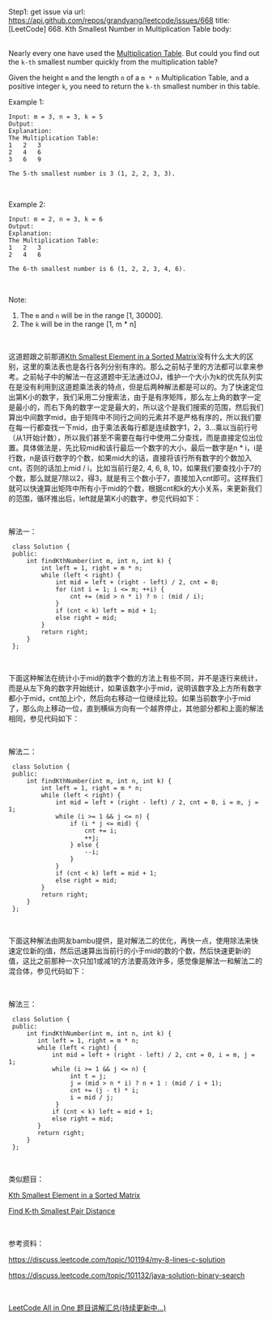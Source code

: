 Step1: get issue via url: https://api.github.com/repos/grandyang/leetcode/issues/668 
 title:[LeetCode] 668. Kth Smallest Number in Multiplication Table 
 body:  
  

Nearly every one have used the [Multiplication Table](https://en.wikipedia.org/wiki/Multiplication_table). But could you find out the `k-th` smallest number quickly from the multiplication table?

Given the height `m` and the length `n` of a `m * n` Multiplication Table, and a positive integer `k`, you need to return the `k-th` smallest number in this table.

Example 1:
    
    
    Input: m = 3, n = 3, k = 5
    Output: 
    Explanation: 
    The Multiplication Table:
    1	2	3
    2	4	6
    3	6	9
    
    The 5-th smallest number is 3 (1, 2, 2, 3, 3).
    

 

Example 2:
    
    
    Input: m = 2, n = 3, k = 6
    Output: 
    Explanation: 
    The Multiplication Table:
    1	2	3
    2	4	6
    
    The 6-th smallest number is 6 (1, 2, 2, 3, 4, 6).
    

 

Note:

  1. The `m` and `n` will be in the range [1, 30000].
  2. The `k` will be in the range [1, m * n]



 

这道题跟之前那道[Kth Smallest Element in a Sorted Matrix](http://www.cnblogs.com/grandyang/p/5727892.html)没有什么太大的区别，这里的乘法表也是各行各列分别有序的。那么之前帖子里的方法都可以拿来参考。之前帖子中的解法一在这道题中无法通过OJ，维护一个大小为k的优先队列实在是没有利用到这道题乘法表的特点，但是后两种解法都是可以的。为了快速定位出第K小的数字，我们采用二分搜索法，由于是有序矩阵，那么左上角的数字一定是最小的，而右下角的数字一定是最大的，所以这个是我们搜索的范围，然后我们算出中间数字mid，由于矩阵中不同行之间的元素并不是严格有序的，所以我们要在每一行都查找一下mid，由于乘法表每行都是连续数字1，2，3...乘以当前行号（从1开始计数），所以我们甚至不需要在每行中使用二分查找，而是直接定位出位置。具体做法是，先比较mid和该行最后一个数字的大小，最后一数字是n * i，i是行数，n是该行数字的个数，如果mid大的话，直接将该行所有数字的个数加入cnt，否则的话加上mid / i，比如当前行是2, 4, 6, 8, 10，如果我们要查找小于7的个数，那么就是7除以2，得3，就是有三个数小于7，直接加入cnt即可。这样我们就可以快速算出矩阵中所有小于mid的个数，根据cnt和k的大小关系，来更新我们的范围，循环推出后，left就是第K小的数字，参见代码如下：

 

解法一：
    
    
     class Solution {
     public:
         int findKthNumber(int m, int n, int k) {
             int left = 1, right = m * n;
             while (left < right) {
                 int mid = left + (right - left) / 2, cnt = 0;
                 for (int i = 1; i <= m; ++i) {
                     cnt += (mid > n * i) ? n : (mid / i);
                 }
                 if (cnt < k) left = mid + 1;
                 else right = mid;
             }
             return right;
         }
     };

 

下面这种解法在统计小于mid的数字个数的方法上有些不同，并不是逐行来统计，而是从左下角的数字开始统计，如果该数字小于mid，说明该数字及上方所有数字都小于mid，cnt加上i个，然后向右移动一位继续比较。如果当前数字小于mid了，那么向上移动一位，直到横纵方向有一个越界停止，其他部分都和上面的解法相同，参见代码如下：

 

解法二：
    
    
     class Solution {
     public:
         int findKthNumber(int m, int n, int k) {
             int left = 1, right = m * n;
             while (left < right) {
                 int mid = left + (right - left) / 2, cnt = 0, i = m, j = 1;
                 while (i >= 1 && j <= n) {
                     if (i * j <= mid) {
                         cnt += i;
                         ++j;
                     } else {
                         --i;
                     }
                 }
                 if (cnt < k) left = mid + 1;
                 else right = mid;
             }
             return right;
         }
     };

 

下面这种解法由网友bambu提供，是对解法二的优化，再快一点，使用除法来快速定位新的j值，然后迅速算出当前行的小于mid的数的个数，然后快速更新i的值，这比之前那种一次只加1或减1的方法要高效许多，感觉像是解法一和解法二的混合体，参见代码如下：

 

解法三：
    
    
     class Solution {
     public:
         int findKthNumber(int m, int n, int k) {
            int left = 1, right = m * n;
            while (left < right) {
                int mid = left + (right - left) / 2, cnt = 0, i = m, j = 1;
                while (i >= 1 && j <= n) {
                     int t = j;
                     j = (mid > n * i) ? n + 1 : (mid / i + 1);
                     cnt += (j - t) * i;
                     i = mid / j;
                 }
                if (cnt < k) left = mid + 1;
                else right = mid;
            }
            return right;
         }
     };

 

类似题目：

[Kth Smallest Element in a Sorted Matrix](http://www.cnblogs.com/grandyang/p/5727892.html)

[Find K-th Smallest Pair Distance](http://www.cnblogs.com/grandyang/p/8627783.html)

 

参考资料：

<https://discuss.leetcode.com/topic/101194/my-8-lines-c-solution>

<https://discuss.leetcode.com/topic/101132/java-solution-binary-search>

 

[LeetCode All in One 题目讲解汇总(持续更新中...)](http://www.cnblogs.com/grandyang/p/4606334.html)
